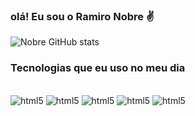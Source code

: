 ### olá! Eu sou o Ramiro Nobre ✌️

![Nobre GitHub stats](https://github-readme-stats.vercel.app/api?username=DevRPN&show_icons=true&theme=tokyonight)

### Tecnologias que eu uso no meu dia

<div style="display: inline_block"><br/>
  <img alt="html5" src="https://img.shields.io/badge/HTML5-E34F26?style=for-the-badge&logo=html5&logoColor=white"/>
  <img alt="html5" src="https://img.shields.io/badge/CSS3-1572B6?style=for-the-badge&logo=css3&logoColor=white"/>
  <img alt="html5" src="https://img.shields.io/badge/JavaScript-F7DF1E?style=for-the-badge&logo=javascript&logoColor=black"/>
  <img alt="html5" src="https://img.shields.io/badge/React-20232A?style=for-the-badge&logo=react&logoColor=61DAFB"/>
  <img alt="html5" src="https://img.shields.io/badge/Sass-CC6699?style=for-the-badge&logo=sass&logoColor=white"/>

</div>
